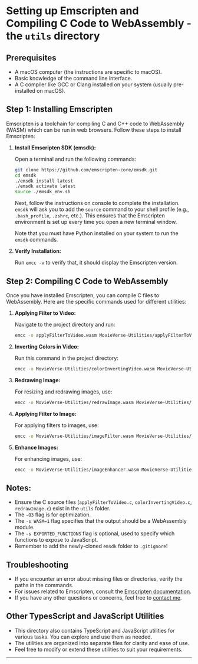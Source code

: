 # Setting up Emscripten and Compiling C Code to WebAssembly - the `utils` directory

## Prerequisites

- A macOS computer (the instructions are specific to macOS).
- Basic knowledge of the command line interface.
- A C compiler like GCC or Clang installed on your system (usually pre-installed on macOS).

## Step 1: Installing Emscripten

Emscripten is a toolchain for compiling C and C++ code to WebAssembly (WASM) which can be run in web browsers. Follow these steps to install Emscripten:

1. **Install Emscripten SDK (emsdk):**

   Open a terminal and run the following commands:

   ```bash
   git clone https://github.com/emscripten-core/emsdk.git
   cd emsdk
   ./emsdk install latest
   ./emsdk activate latest
   source ./emsdk_env.sh
   ```

   Next, follow the instructions on console to complete the installation. `emsdk` will ask you to add the `source` command to your shell profile (e.g., `.bash_profile`, `.zshrc`, etc.). This ensures that the Emscripten environment is set up every time you open a new terminal window.

   Note that you must have Python installed on your system to run the `emsdk` commands.

2. **Verify Installation:**

   Run `emcc -v` to verify that, it should display the Emscripten version.

## Step 2: Compiling C Code to WebAssembly

Once you have installed Emscripten, you can compile C files to WebAssembly. Here are the specific commands used for different utilities:

1. **Applying Filter to Video:**

   Navigate to the project directory and run:

   ```bash
   emcc -o applyFilterToVideo.wasm MovieVerse-Utilities/applyFilterToVideo.c -O3 -s WASM=1
   ```

2. **Inverting Colors in Video:**

   Run this command in the project directory:

   ```bash
   emcc -o MovieVerse-Utilities/colorInvertingVideo.wasm MovieVerse-Utilities/colorInvertingVideo.c -O3 -s WASM=1 -s EXPORTED_FUNCTIONS='["_processVideoFrame", "_main"]'
   ```

3. **Redrawing Image:**

   For resizing and redrawing images, use:

   ```bash
   emcc -o MovieVerse-Utilities/redrawImage.wasm MovieVerse-Utilities/redrawImage.c -O3 -s WASM=1 -s EXPORTED_FUNCTIONS='["_resizeImage", "_main"]'
   ```

4. **Applying Filter to Image:**

   For applying filters to images, use:

   ```bash
   emcc -o MovieVerse-Utilities/imageFilter.wasm MovieVerse-Utilities/imageFilter.c -O3 -s WASM=1 -s EXPORTED_FUNCTIONS='["_applyGrayscaleFilter", "_main"]'
   ```

5. **Enhance Images:**

   For enhancing images, use:

   ```bash
   emcc -o MovieVerse-Utilities/imageEnhancer.wasm MovieVerse-Utilities/imageEnhancer.c -O3 -s WASM=1 -s EXPORTED_FUNCTIONS='["_enhanceBrightness", "_main"]'
   ```

## Notes:

- Ensure the C source files (`applyFilterToVideo.c`, `colorInvertingVideo.c`, `redrawImage.c`) exist in the `utils` folder.
- The `-O3` flag is for optimization.
- The `-s WASM=1` flag specifies that the output should be a WebAssembly module.
- The `-s EXPORTED_FUNCTIONS` flag is optional, used to specify which functions to expose to JavaScript.
- Remember to add the newly-cloned `emsdk` folder to `.gitignore`!

## Troubleshooting

- If you encounter an error about missing files or directories, verify the paths in the commands.
- For issues related to Emscripten, consult the [Emscripten documentation](https://emscripten.org/docs/getting_started/index.html).
- If you have any other questions or concerns, feel free to [contact me](mailto:info@movie-verse.com).

## Other TypesScript and JavaScript Utilities

- This directory also contains TypeScript and JavaScript utilities for various tasks. You can explore and use them as needed.
- The utilities are organized into separate files for clarity and ease of use.
- Feel free to modify or extend these utilities to suit your requirements.

---
